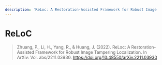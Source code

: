```yaml
---
description: 'ReLoc: A Restoration-Assisted Framework for Robust Image Tampering Localization'
---
```


# ReLoC

> Zhuang, P., Li, H., Yang, R., & Huang, J. (2022). ReLoc: A Restoration-Assisted Framework for Robust Image Tampering
>   Localization. In ArXiv: Vol. abs/2211.03930. https://doi.org/10.48550/arXiv.2211.03930


